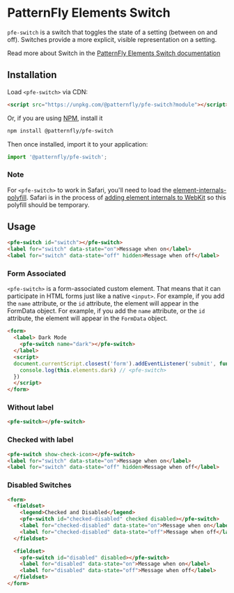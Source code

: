 # PatternFly Elements Switch
     
`pfe-switch` is a switch that toggles the state of a setting (between on and off). Switches provide a more explicit, visible representation on a setting.

Read more about Switch in the [PatternFly Elements Switch documentation](https://patternflyelements.org/components/switch)

##  Installation

Load `<pfe-switch>` via CDN:

```html
<script src="https://unpkg.com/@patternfly/pfe-switch?module"></script>
```

Or, if you are using [NPM](https://npm.im), install it

```bash
npm install @patternfly/pfe-switch
```

Then once installed, import it to your application:

```js
import '@patternfly/pfe-switch';
```

### Note
For `<pfe-switch>` to work in Safari, you'll need to load the [element-internals-polyfill](https://www.npmjs.com/package/element-internals-polyfill). Safari is in the process of [adding element internals to WebKit](https://bugs.webkit.org/show_bug.cgi?id=197960) so this polyfill should be temporary.

## Usage
```html
<pfe-switch id="switch"></pfe-switch>
<label for="switch" data-state="on">Message when on</label>
<label for="switch" data-state="off" hidden>Message when off</label>
```

### Form Associated

`<pfe-switch>` is a form-associated custom element. That means that it can
participate in HTML forms just like a native `<input>`. For example, if you add
the `name` attribute, or the `id` attribute, the element will appear in the
FormData object. For example, if you add the `name` attribute, or the `id`
attribute, the element will appear in the `FormData` object.

```html
<form>
  <label> Dark Mode
    <pfe-switch name="dark"></pfe-switch>
  </label>
  <script>
  document.currentScript.closest('form').addEventListener('submit', function() {
    console.log(this.elements.dark) // <pfe-switch>
  })
  </script>
</form>
```


### Without label

```html
<pfe-switch></pfe-switch>
```

### Checked with label

```html
<pfe-switch show-check-icon></pfe-switch>
<label for="switch" data-state="on">Message when on</label>
<label for="switch" data-state="off" hidden>Message when off</label>
```

### Disabled Switches

```html
<form>
  <fieldset>
    <legend>Checked and Disabled</legend>
    <pfe-switch id="checked-disabled" checked disabled></pfe-switch>
    <label for="checked-disabled" data-state="on">Message when on</label>
    <label for="checked-disabled" data-state="off">Message when off</label>
  </fieldset>

  <fieldset>
    <pfe-switch id="disabled" disabled></pfe-switch>
    <label for="disabled" data-state="on">Message when on</label>
    <label for="disabled" data-state="off">Message when off</label>
  </fieldset>
</form>
```
